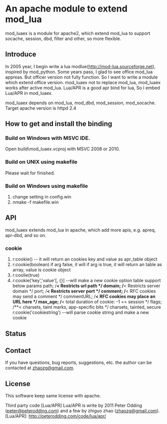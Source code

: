 # An apache module to extend mod_lua

mod_luaex is a module for apache2, which extend mod_lua to support socache, session, dbd, filter and other, so more flexible.


## Introduce

   In 2005 year, I begin write a lua modlue(http://mod-lua.sourceforge.net), inspired by mod_python. Some years pass, I glad to see office mod_lua appreas.
 But officer version not fully function. So I want to write a module which extend office version. mod_luaex not to replace mod_lua, mod_luaex works after active mod_lua.
 Lua/APR is a good apr bind for lua, So I embed Lua/APR in mod_luaex.

   mod_luaex depends on mod_lua, mod_dbd, mod_session,  mod_socache.
   Target apache version is httpd 2.4

## How to get and install the binding

### Build on Windows with MSVC IDE.
   
   Open build\mod_luaex.vcproj with MSVC 2008 or 2010.

### Build on UNIX using makefile

   Please wait for finished.

### Build on Windows using makefile

  1) change setting in config.win
  2) nmake -f makefile.win

## API

  mod_luaex extends mod_lua in apache, which add more apis, e.g. apreq, apr-dbd, and so on.

### cookie
  1) r:cookie()	  -- it will return an cookies key and value as apr_table object
  2) r:cookie(boolean)
	if arg false, it will 
	if arg is true, it will return an table as array, value is cookie object
  2) r:coolie(true)
  1) r:cookie('key','value'[, {}]   --will make a new cookie
      option table support below params
      path;        /**< Restricts url path */
      domain;      /**< Restricts server domain */
      port;        /**< Restricts server port */
      comment;     /**< RFC cookies may send a comment */
      commentURL;  /**< RFC cookies may place an URL here */
      max_age;     /**< total duration of cookie: -1 == session */
      flags;       /**< charsets, taint marks, app-specific bits */
      charsets, tainted, secure
    r:cookie('cookiestring')        --will parse cookie string and make a new cookie

   
## Status

## Contact

If you have questions, bug reports, suggestions, etc. the author can be contacted at <zhaozg@gmail.com>. 

## License

This software keep same license with apache.

Third party code [Lua/APR]
Lua/APR is write by 2011 Peter Odding (<peter@peterodding.com>) and a few by zhiguo zhao (<zhaozg@gmail.com>).
[Lua/APR]: http://peterodding.com/code/lua/apr/
